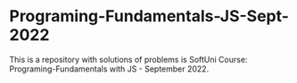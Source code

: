 # Programing-Fundamentals-JS-Sept-2022
This is a repository with solutions of problems is SoftUni Course: Programing-Fundamentals with JS - September 2022.
